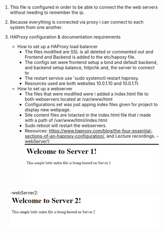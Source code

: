 1. This file is configured in order to be able to connect the the web servers without needing to remember the ip.
2. Because everything is connected via proxy i can connect to each system from one another.
3. HAProxy configuration & documentation requirements
	- How to set up a HAProxy load balancer
		- The files modified are SSL is all deleted or commented out and Frontend and Backend is added to the etc/hapoxy file.
		- The configs set were frontend setup a bind and default backend, and backend setup balance, httpchk and, the server to connect to
		- The restart service use 'sudo systemctl restart haproxy.
		- Resources used are both websites 10.0.1.10 and 10.0.1.11.
	- How to set up a webserver
		- The files that were modified were i added a index.html file to both webservers located at /var/www/html
		- Configurations set was just apping index files given for project to display new webpage.
		- Site content files are lotacted in the index.html file that i made with a path of /var/www/html/index.html
		- Sudo reboot will restart the webservers.
		- Resources: https://www.haproxy.com/blog/the-four-essential-sections-of-an-haproxy-configuration/, and Lecture recordings.
	-webServer1:![photo description](Screenshots/webServer1.PNG)

	-webServer2:![photo description](Screenshots/webServer2.PNG)
